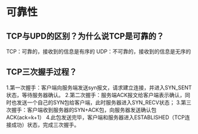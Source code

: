 # 可靠性
## TCP与UPD的区别？为什么说TCP是可靠的？
TCP：可靠的，接收到的信息是有序的
UDP：不可靠的，接收到的信息是无序的

## TCP三次握手过程？
1.第一次握手：客户端向服务端发送syn报文，请求建立连接，并进入SYN_SENT状态，等待服务器确认。
2.第二次握手：服务端ACK报文给客户端表示确认，同时也发送一个自己的SYN包给客户端，此时服务器进入SYN_RECV状态；
3.第三次握手：客户端收到服务器的SYN+ACK包，向服务器发送确认包ACK(ack=k+1）
4.此包发送完毕，客户端和服务器进入ESTABLISHED（TCP连接成功）状态，完成三次握手。

